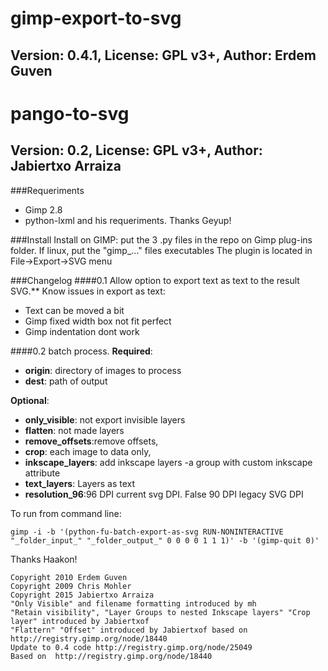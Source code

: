 # gimp-export-to-svg
## Version: 0.4.1, License: GPL v3+, Author: Erdem Guven
# pango-to-svg
## Version: 0.2, License: GPL v3+, Author: Jabiertxo Arraiza

###Requeriments
- Gimp 2.8
- python-lxml and his requeriments. Thanks Geyup!

###Install
Install on GIMP: put the 3 .py files in the repo on Gimp plug-ins folder. 
If linux, put the "gimp_..." files executables
The plugin is located in File->Export->SVG menu

###Changelog
####0.1 Allow option to export text as text to the result SVG.**
Know issues in export as text:
- Text can be moved a bit
- Gimp fixed width box not fit perfect
- Gimp indentation dont work

####0.2 batch process.
**Required**:
- **origin**: directory of images to process
- **dest**: path of output

**Optional**:
- **only_visible**: not export invisible layers
- **flatten**: not made layers
- **remove_offsets**:remove offsets,
- **crop**: each image to data only,
- **inkscape_layers**: add inkscape layers -a group with custom inkscape attribute
- **text_layers**: Layers as text
- **resolution_96**:96 DPI current svg DPI. False 90 DPI legacy SVG DPI

To run from command line:
```
gimp -i -b '(python-fu-batch-export-as-svg RUN-NONINTERACTIVE "_folder_input_" "_folder_output_" 0 0 0 0 1 1 1)' -b '(gimp-quit 0)'
```
Thanks Haakon!
```
Copyright 2010 Erdem Guven
Copyright 2009 Chris Mohler
Copyright 2015 Jabiertxo Arraiza
"Only Visible" and filename formatting introduced by mh
"Retain visibility", "Layer Groups to nested Inkscape layers" "Crop layer" introduced by Jabiertxof
"Flattern" "Offset" introduced by Jabiertxof based on  http://registry.gimp.org/node/18440
Update to 0.4 code http://registry.gimp.org/node/25049
Based on  http://registry.gimp.org/node/18440

